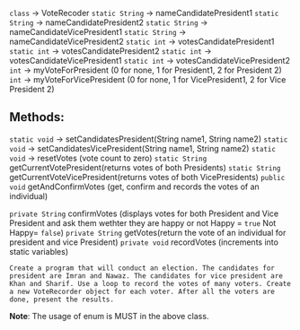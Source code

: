 `class` -> VoteRecoder
    `static String`  -> nameCandidatePresident1
    `static String`  -> nameCandidatePresident2
    `static String`  -> nameCandidateVicePresident1
    `static String`  -> nameCandidateVicePresident2
    `static int` -> votesCandidatePresident1
    `static int` -> votesCandidatePresident2
    `static int` -> votesCandidateVicePresident1
    `static int` -> votesCandidateVicePresident2
    `int` -> myVoteForPresident (0 for none, 1 for President1, 2 for President 2)
    `int` -> myVoteForVicePresident (0 for none, 1 for VicePresident1, 2 for Vice 
                                                            President 2)

## Methods:
`static void` -> setCandidatesPresident(String name1, String name2)
`static void` -> setCandidatesVicePresident(String name1, String 
                                                                                          name2)
`static void` -> resetVotes (vote count to zero)
`static String` getCurrentVotePresident(returns votes of both Presidents)
`static String` getCurrentVoteVicePresident(returns votes of both 
                                                                             VicePresidents)
`public void` getAndConfirmVotes (get, confirm and records the votes of an 
                                                            individual)

`private String` confirmVotes (displays votes for both President and Vice 
President and ask them wethter they are happy or not Happy = `true` Not Happy= `false`)
`private String` getVotes(return the vote of an individual for president and vice 
                                             President)
`private void` recordVotes (increments into static variables)

```
Create a program that will conduct an election. The candidates for president are Imran and Nawaz. The candidates for vice president are Khan and Sharif. Use a loop to record the votes of many voters. Create a new VoteRecorder object for each voter. After all the voters are done, present the results.
```

**Note**:  The usage of enum is MUST in the above class.

